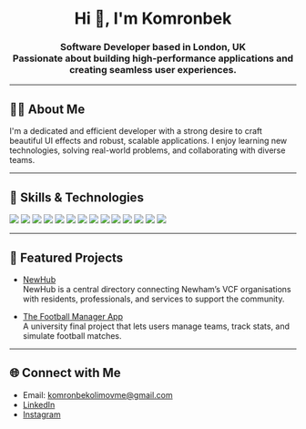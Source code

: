 <h1 align="center">Hi 👋, I'm Komronbek</h1>
<h3 align="center">
  Software Developer based in London, UK<br>
  Passionate about building high-performance applications and creating seamless user experiences.
</h3>

---

## 🧑‍💻 About Me

I'm a dedicated and efficient developer with a strong desire to craft beautiful UI effects and robust, scalable applications. I enjoy learning new technologies, solving real-world problems, and collaborating with diverse teams.

---

## 🚀 Skills & Technologies

<p align="left">
  <img src="https://img.shields.io/badge/AWS-232F3E?style=for-the-badge&logo=amazonaws&logoColor=white" />
  <img src="https://img.shields.io/badge/Express.js-000000?style=for-the-badge&logo=express&logoColor=white" />
  <img src="https://img.shields.io/badge/Figma-F24E1E?style=for-the-badge&logo=figma&logoColor=white" />
  <img src="https://img.shields.io/badge/Git-F05032?style=for-the-badge&logo=git&logoColor=white" />
  <img src="https://img.shields.io/badge/HTML5-E34F26?style=for-the-badge&logo=html5&logoColor=white" />
  <img src="https://img.shields.io/badge/JavaScript-F7DF1E?style=for-the-badge&logo=javascript&logoColor=black" />
  <img src="https://img.shields.io/badge/NestJS-E0234E?style=for-the-badge&logo=nestjs&logoColor=white" />
  <img src="https://img.shields.io/badge/MongoDB-47A248?style=for-the-badge&logo=mongodb&logoColor=white" />
  <img src="https://img.shields.io/badge/Node.js-339933?style=for-the-badge&logo=nodedotjs&logoColor=white" />
  <img src="https://img.shields.io/badge/SQL-4479A1?style=for-the-badge&logo=postgresql&logoColor=white" />
  <img src="https://img.shields.io/badge/React-20232A?style=for-the-badge&logo=react&logoColor=61DAFB" />
  <img src="https://img.shields.io/badge/Supabase-3ECF8E?style=for-the-badge&logo=supabase&logoColor=white" />
  <img src="https://img.shields.io/badge/Android-3DDC84?style=for-the-badge&logo=android&logoColor=white" />
  <img src="https://img.shields.io/badge/Firebase-FFCA28?style=for-the-badge&logo=firebase&logoColor=black" />
</p>

---

## 🌟 Featured Projects

- [NewHub](https://onenewham.vercel.app)  
  NewHub is a central directory connecting Newham’s VCF organisations with residents, professionals, and services to support the community.

- [The Football Manager App](https://football-task.vercel.app/)  
  A university final project that lets users manage teams, track stats, and simulate football matches.

---

## 🌐 Connect with Me

- Email: komronbekolimovme@gmail.com
- [LinkedIn](https://www.linkedin.com/in/komronbek-olimov-00648727a)
- [Instagram](https://www.instagram.com/komronbek.olimov/)

